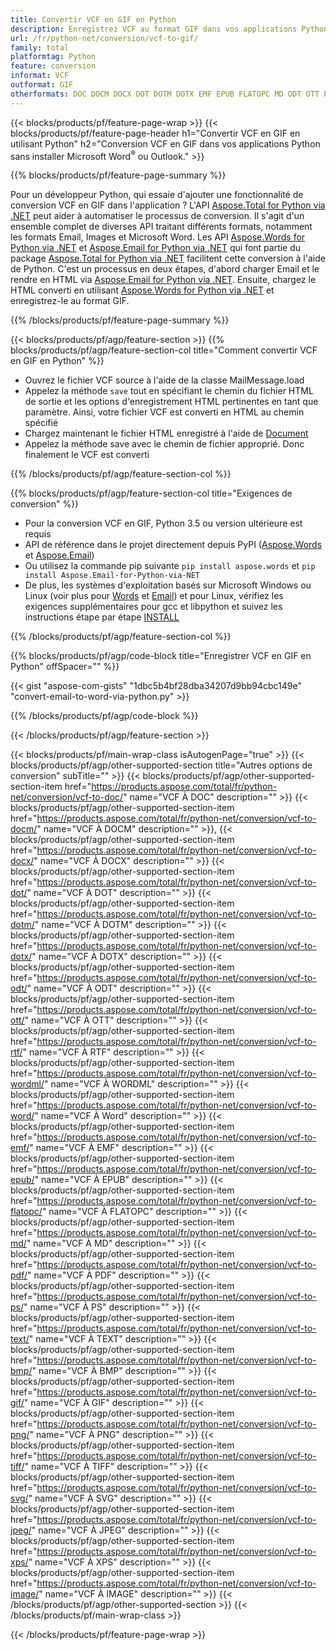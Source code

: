 ```yaml
---
title: Convertir VCF en GIF en Python
description: Enregistrez VCF au format GIF dans vos applications Python sans utiliser Microsoft Outlook ou Word 
url: /fr/python-net/conversion/vcf-to-gif/
family: total
platformtag: Python
feature: conversion
informat: VCF
outformat: GIF
otherformats: DOC DOCM DOCX DOT DOTM DOTX EMF EPUB FLATOPC MD ODT OTT PCL PDF PS RTF TEXT WORD WORDML BMP GIF IMAGE JPEG TIFF PNG SVG XPS
---
```

{{< blocks/products/pf/feature-page-wrap >}}
{{< blocks/products/pf/feature-page-header h1="Convertir VCF en GIF en utilisant Python" h2="Conversion VCF en GIF dans vos applications Python sans installer Microsoft Word<sup>&reg;</sup> ou Outlook." >}}

{{% blocks/products/pf/feature-page-summary %}}

Pour un développeur Python, qui essaie d'ajouter une fonctionnalité de conversion VCF en GIF dans l'application ? L'API [Aspose.Total for Python via .NET](https://products.aspose.com/total/python-net/) peut aider à automatiser le processus de conversion. Il s'agit d'un ensemble complet de diverses API traitant différents formats, notamment les formats Email, Images et Microsoft Word. Les API [Aspose.Words for Python via .NET](https://products.aspose.com/words/python-net/) et [Aspose.Email for Python via .NET](https://products.aspose.com/email/python-net/) qui font partie du package [Aspose.Total for Python via .NET](https://products.aspose.com/total/python-net/) facilitent cette conversion à l'aide de Python. C'est un processus en deux étapes, d'abord charger Email et le rendre en HTML via [Aspose.Email for Python via .NET](https://products.aspose.com/email/python-net/). Ensuite, chargez le HTML converti en utilisant [Aspose.Words for Python via .NET](https://products.aspose.com/words/python-net/) et enregistrez-le au format GIF.

{{% /blocks/products/pf/feature-page-summary %}}

{{< blocks/products/pf/agp/feature-section >}}
{{% blocks/products/pf/agp/feature-section-col title="Comment convertir VCF en GIF en Python" %}}

- Ouvrez le fichier VCF source à l'aide de la classe MailMessage.load
- Appelez la méthode `save` tout en spécifiant le chemin du fichier HTML de sortie et les options d'enregistrement HTML pertinentes en tant que paramètre. Ainsi, votre fichier VCF est converti en HTML au chemin spécifié
- Chargez maintenant le fichier HTML enregistré à l'aide de [Document](https://reference.aspose.com/words/python-net/aspose.words/document/)
- Appelez la méthode save avec le chemin de fichier approprié. Donc finalement le VCF est converti

{{% /blocks/products/pf/agp/feature-section-col %}}

{{% blocks/products/pf/agp/feature-section-col title="Exigences de conversion" %}}

- Pour la conversion VCF en GIF, Python 3.5 ou version ultérieure est requis
- API de référence dans le projet directement depuis PyPI ([Aspose.Words](https://pypi.org/project/aspose-words/) et [Aspose.Email](https://pypi.org/project/Aspose.Email-for-Python-via-NET/))
- Ou utilisez la commande pip suivante ```pip install aspose.words``` et ```pip install Aspose.Email-for-Python-via-NET``` 
- De plus, les systèmes d'exploitation basés sur Microsoft Windows ou Linux (voir plus pour [Words](https://docs.aspose.com/words/python-net/system-requirements/) et [Email](https://docs.aspose.com/email/python-net/system-requirements/)) et pour Linux, vérifiez les exigences supplémentaires pour gcc et libpython et suivez les instructions étape par étape [INSTALL](https://docs.aspose.com/words/python-net/installation/)
 

{{% /blocks/products/pf/agp/feature-section-col %}}

{{% blocks/products/pf/agp/code-block title="Enregistrer VCF en GIF en Python" offSpacer="" %}}

{{< gist "aspose-com-gists" "1dbc5b4bf28dba34207d9bb94cbc149e" "convert-email-to-word-via-python.py" >}}

{{% /blocks/products/pf/agp/code-block %}}

{{< /blocks/products/pf/agp/feature-section >}}

{{< blocks/products/pf/main-wrap-class isAutogenPage="true" >}}
{{< blocks/products/pf/agp/other-supported-section title="Autres options de conversion" subTitle="" >}}
{{< blocks/products/pf/agp/other-supported-section-item href="https://products.aspose.com/total/fr/python-net/conversion/vcf-to-doc/" name="VCF À DOC" description="" >}}
{{< blocks/products/pf/agp/other-supported-section-item href="https://products.aspose.com/total/fr/python-net/conversion/vcf-to-docm/" name="VCF À DOCM" description="" >}},
{{< blocks/products/pf/agp/other-supported-section-item href="https://products.aspose.com/total/fr/python-net/conversion/vcf-to-docx/" name="VCF À DOCX" description="" >}}
{{< blocks/products/pf/agp/other-supported-section-item href="https://products.aspose.com/total/fr/python-net/conversion/vcf-to-dot/" name="VCF À DOT" description="" >}}
{{< blocks/products/pf/agp/other-supported-section-item href="https://products.aspose.com/total/fr/python-net/conversion/vcf-to-dotm/" name="VCF À DOTM" description="" >}}
{{< blocks/products/pf/agp/other-supported-section-item href="https://products.aspose.com/total/fr/python-net/conversion/vcf-to-dotx/" name="VCF À DOTX" description="" >}}
{{< blocks/products/pf/agp/other-supported-section-item href="https://products.aspose.com/total/fr/python-net/conversion/vcf-to-odt/" name="VCF À ODT" description="" >}}
{{< blocks/products/pf/agp/other-supported-section-item href="https://products.aspose.com/total/fr/python-net/conversion/vcf-to-ott/" name="VCF À OTT" description="" >}}
{{< blocks/products/pf/agp/other-supported-section-item href="https://products.aspose.com/total/fr/python-net/conversion/vcf-to-rtf/" name="VCF À RTF" description="" >}}
{{< blocks/products/pf/agp/other-supported-section-item href="https://products.aspose.com/total/fr/python-net/conversion/vcf-to-wordml/" name="VCF À WORDML" description="" >}}
{{< blocks/products/pf/agp/other-supported-section-item href="https://products.aspose.com/total/fr/python-net/conversion/vcf-to-word/" name="VCF À Word" description="" >}}
{{< blocks/products/pf/agp/other-supported-section-item href="https://products.aspose.com/total/fr/python-net/conversion/vcf-to-emf/" name="VCF À EMF" description="" >}}
{{< blocks/products/pf/agp/other-supported-section-item href="https://products.aspose.com/total/fr/python-net/conversion/vcf-to-epub/" name="VCF À EPUB" description="" >}}
{{< blocks/products/pf/agp/other-supported-section-item href="https://products.aspose.com/total/fr/python-net/conversion/vcf-to-flatopc/" name="VCF À FLATOPC" description="" >}}
{{< blocks/products/pf/agp/other-supported-section-item href="https://products.aspose.com/total/fr/python-net/conversion/vcf-to-md/" name="VCF À MD" description="" >}}
{{< blocks/products/pf/agp/other-supported-section-item href="https://products.aspose.com/total/fr/python-net/conversion/vcf-to-pdf/" name="VCF À PDF" description="" >}}
{{< blocks/products/pf/agp/other-supported-section-item href="https://products.aspose.com/total/fr/python-net/conversion/vcf-to-ps/" name="VCF À PS" description="" >}}
{{< blocks/products/pf/agp/other-supported-section-item href="https://products.aspose.com/total/fr/python-net/conversion/vcf-to-text/" name="VCF À TEXT" description="" >}}
{{< blocks/products/pf/agp/other-supported-section-item href="https://products.aspose.com/total/fr/python-net/conversion/vcf-to-bmp/" name="VCF À BMP" description="" >}}
{{< blocks/products/pf/agp/other-supported-section-item href="https://products.aspose.com/total/fr/python-net/conversion/vcf-to-gif/" name="VCF À GIF" description="" >}}
{{< blocks/products/pf/agp/other-supported-section-item href="https://products.aspose.com/total/fr/python-net/conversion/vcf-to-png/" name="VCF À PNG" description="" >}}
{{< blocks/products/pf/agp/other-supported-section-item href="https://products.aspose.com/total/fr/python-net/conversion/vcf-to-tiff/" name="VCF À TIFF" description="" >}}
{{< blocks/products/pf/agp/other-supported-section-item href="https://products.aspose.com/total/fr/python-net/conversion/vcf-to-svg/" name="VCF À SVG" description="" >}}
{{< blocks/products/pf/agp/other-supported-section-item href="https://products.aspose.com/total/fr/python-net/conversion/vcf-to-jpeg/" name="VCF À JPEG" description="" >}}
{{< blocks/products/pf/agp/other-supported-section-item href="https://products.aspose.com/total/fr/python-net/conversion/vcf-to-xps/" name="VCF À XPS" description="" >}}
{{< blocks/products/pf/agp/other-supported-section-item href="https://products.aspose.com/total/fr/python-net/conversion/vcf-to-image/" name="VCF À IMAGE" description="" >}}
{{< /blocks/products/pf/agp/other-supported-section >}}
{{< /blocks/products/pf/main-wrap-class >}}

{{< /blocks/products/pf/feature-page-wrap >}}